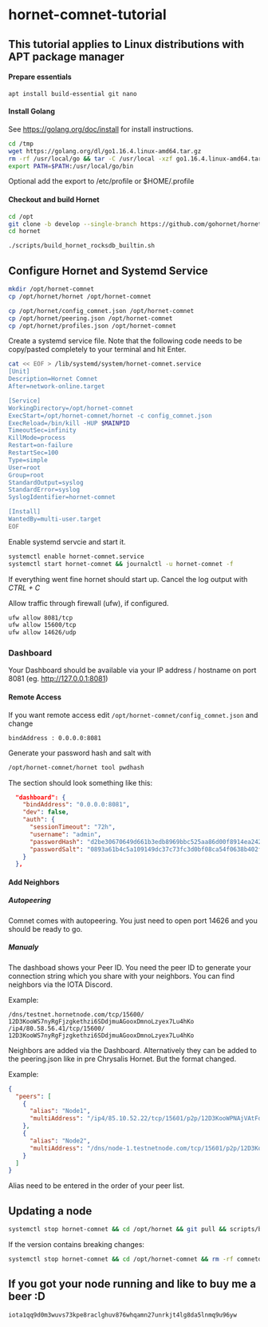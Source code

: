 # hornet-comnet-tutorial #

## This tutorial applies to Linux distributions with APT package manager ##

#### Prepare essentials

```
apt install build-essential git nano
```
#### Install Golang

See https://golang.org/doc/install for install instructions.
```bash
cd /tmp
wget https://golang.org/dl/go1.16.4.linux-amd64.tar.gz
rm -rf /usr/local/go && tar -C /usr/local -xzf go1.16.4.linux-amd64.tar.gz
export PATH=$PATH:/usr/local/go/bin
```
Optional add the export to /etc/profile or $HOME/.profile


#### Checkout and build Hornet

```bash
cd /opt
git clone -b develop --single-branch https://github.com/gohornet/hornet
cd hornet

./scripts/build_hornet_rocksdb_builtin.sh 
```

## Configure Hornet and Systemd Service
```bash
mkdir /opt/hornet-comnet
cp /opt/hornet/hornet /opt/hornet-comnet
```

```bash
cp /opt/hornet/config_comnet.json /opt/hornet-comnet
cp /opt/hornet/peering.json /opt/hornet-comnet
cp /opt/hornet/profiles.json /opt/hornet-comnet
```

Create a systemd service file. Note that the following code needs to be copy/pasted completely to your terminal and hit Enter.
```bash
cat << EOF > /lib/systemd/system/hornet-comnet.service
[Unit]
Description=Hornet Comnet
After=network-online.target

[Service]
WorkingDirectory=/opt/hornet-comnet
ExecStart=/opt/hornet-comnet/hornet -c config_comnet.json
ExecReload=/bin/kill -HUP $MAINPID
TimeoutSec=infinity
KillMode=process
Restart=on-failure
RestartSec=100
Type=simple
User=root
Group=root
StandardOutput=syslog
StandardError=syslog
SyslogIdentifier=hornet-comnet

[Install]
WantedBy=multi-user.target
EOF
```

Enable systemd servcie and start it.
```bash
systemctl enable hornet-comnet.service
systemctl start hornet-comnet && journalctl -u hornet-comnet -f
```
If everything went fine hornet should start up. Cancel the log output with _CTRL + C_

Allow traffic through firewall (ufw), if configured.
```bash
ufw allow 8081/tcp
ufw allow 15600/tcp
ufw allow 14626/udp
```

### Dashboard

Your Dashboard should be available via your IP address / hostname on port 8081 (eg. http://127.0.0.1:8081)

#### Remote Access

If you want remote access edit `/opt/hornet-comnet/config_comnet.json` and change

`bindAddress : 0.0.0.0:8081`

Generate your password hash and salt with

```bash
/opt/hornet-comnet/hornet tool pwdhash
``` 

The section should look something like this:

```json
  "dashboard": {
    "bindAddress": "0.0.0.0:8081",
    "dev": false,
    "auth": {
      "sessionTimeout": "72h",
      "username": "admin",
      "passwordHash": "d2be30670649d661b3edb8969bbc525aa86d00f8914ea2423ad09870b5b0dd15",
      "passwordSalt": "0893a61b4c5a109149dc37c73fc3d0bf08ca54f0638b402f10f3c3eef376cb86"
    }
  },
```

#### Add Neighbors

##### Autopeering

Comnet comes with autopeering. You just need to open port 14626 and you should be ready to go.

##### Manualy

The dashboad shows your Peer ID. 
You need the peer ID to generate your connection string which you share with your neighbors.
You can find neighbors via the IOTA Discord.

Example:
```
/dns/testnet.hornetnode.com/tcp/15600/ 12D3KooWS7nyRgFjzgkethzi6SDdjmuAGooxDmnoLzyex7Lu4hKo
/ip4/80.58.56.41/tcp/15600/ 12D3KooWS7nyRgFjzgkethzi6SDdjmuAGooxDmnoLzyex7Lu4hKo
```
Neighbors are added via the Dashboard. Alternatively they can be added to the peering.json like in pre Chrysalis Hornet. But the format changed. 

Example:
```json
{
  "peers": [
    {
      "alias": "Node1",
      "multiAddress": "/ip4/85.10.52.22/tcp/15601/p2p/12D3KooWPNAjVAtFdbDzbtB3htTFaGDWQePBK2TSGZLx3wwrkA97"
    },
    {
      "alias": "Node2",
      "multiAddress": "/dns/node-1.testnetnode.com/tcp/15601/p2p/12D3KooWPJ2tQ1uCTSj6L6UNLarkbRBLqWvucot6UQsUreTxtvX3"
    }
  ]
}
```

Alias need to be entered in the order of your peer list.

## Updating a node

```bash
systemctl stop hornet-comnet && cd /opt/hornet && git pull && scripts/build_hornet_rocksdb_builtin.sh && cp hornet /opt/hornet-comnet && systemctl start hornet-comnet
```

If the version contains breaking changes:

```bash
systemctl stop hornet-comnet && cd /opt/hornet-comnet && rm -rf comnetdb && rm -rf snapshots && cd /opt/hornet && git pull && scripts/build_hornet_rocksdb_builtin.sh && cp hornet /opt/hornet-comnet && systemctl start hornet-comnet
```

## If you got your node running and like to buy me a beer :D

```iota1qq9d0m3wuvs73kpe8raclghuv876whqamn27unrkjt4lg8da5lnmq9u96yw```
